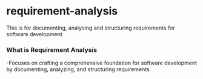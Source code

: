 # requirement-analysis
This is for documenting, analysing and structuring requirements for software development
### What is Requirement Analysis
-Focuses on crafting a comprehensive foundation for software development by documenting, analyzing, and structuring requirements